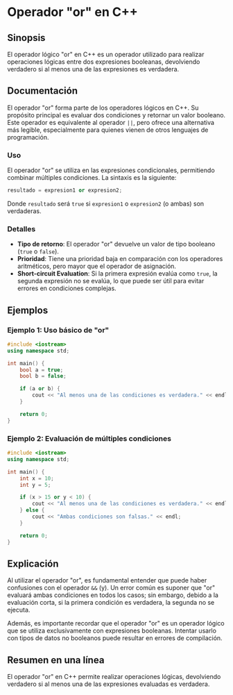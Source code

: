<!--
Meta Description: # Operador "or" en C++ ## Sinopsis El operador lógico "or" en C++ es un operador utilizado para realizar operaciones lógicas entre dos expresiones boo...
Meta Keywords: operador, condiciones, una, que, expresiones
-->

# Operador "or" en C++

## Sinopsis
El operador lógico "or" en C++ es un operador utilizado para realizar operaciones lógicas entre dos expresiones booleanas, devolviendo verdadero si al menos una de las expresiones es verdadera.

## Documentación
El operador "or" forma parte de los operadores lógicos en C++. Su propósito principal es evaluar dos condiciones y retornar un valor booleano. Este operador es equivalente al operador `||`, pero ofrece una alternativa más legible, especialmente para quienes vienen de otros lenguajes de programación.

### Uso
El operador "or" se utiliza en las expresiones condicionales, permitiendo combinar múltiples condiciones. La sintaxis es la siguiente:

```cpp
resultado = expresion1 or expresion2;
```

Donde `resultado` será `true` si `expresion1` o `expresion2` (o ambas) son verdaderas.

### Detalles
- **Tipo de retorno**: El operador "or" devuelve un valor de tipo booleano (`true` o `false`).
- **Prioridad**: Tiene una prioridad baja en comparación con los operadores aritméticos, pero mayor que el operador de asignación.
- **Short-circuit Evaluation**: Si la primera expresión evalúa como `true`, la segunda expresión no se evalúa, lo que puede ser útil para evitar errores en condiciones complejas.

## Ejemplos

### Ejemplo 1: Uso básico de "or"
```cpp
#include <iostream>
using namespace std;

int main() {
    bool a = true;
    bool b = false;

    if (a or b) {
        cout << "Al menos una de las condiciones es verdadera." << endl;
    }

    return 0;
}
```

### Ejemplo 2: Evaluación de múltiples condiciones
```cpp
#include <iostream>
using namespace std;

int main() {
    int x = 10;
    int y = 5;

    if (x > 15 or y < 10) {
        cout << "Al menos una de las condiciones es verdadera." << endl;
    } else {
        cout << "Ambas condiciones son falsas." << endl;
    }

    return 0;
}
```

## Explicación
Al utilizar el operador "or", es fundamental entender que puede haber confusiones con el operador `&&` (y). Un error común es suponer que "or" evaluará ambas condiciones en todos los casos; sin embargo, debido a la evaluación corta, si la primera condición es verdadera, la segunda no se ejecuta.

Además, es importante recordar que el operador "or" es un operador lógico que se utiliza exclusivamente con expresiones booleanas. Intentar usarlo con tipos de datos no booleanos puede resultar en errores de compilación.

## Resumen en una línea
El operador "or" en C++ permite realizar operaciones lógicas, devolviendo verdadero si al menos una de las expresiones evaluadas es verdadera.